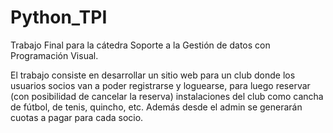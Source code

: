 # Python_TPI

Trabajo Final para la cátedra Soporte a la Gestión de datos con Programación Visual. 

El trabajo consiste en desarrollar un sitio web para un club donde los usuarios socios van a poder registrarse y loguearse, para luego reservar (con posibilidad de cancelar la reserva) instalaciones del club como cancha de fútbol, de tenis, quincho, etc. Además desde el admin se generarán cuotas a pagar para cada socio. 
